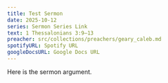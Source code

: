 ```yaml
---
title: Test Sermon
date: 2025-10-12
series: Sermon Series Link
text: 1 Thessalonians 3:9–13
preacher: src/collections/preachers/geary_caleb.md
spotifyURL: Spotify URL
googleDocsURL: Google Docs URL
---
```

Here is the sermon argument.